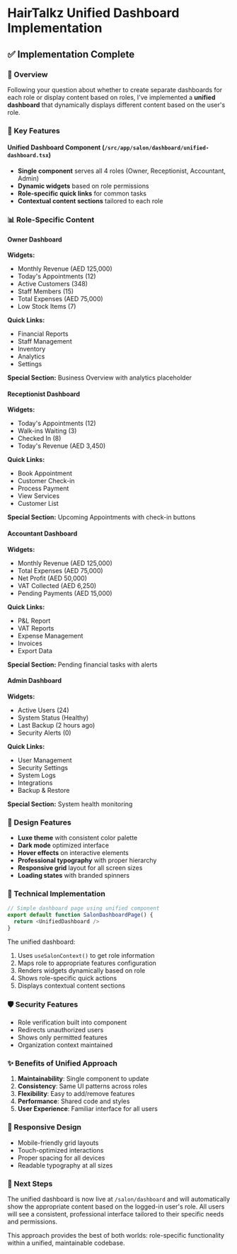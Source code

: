 # HairTalkz Unified Dashboard Implementation

## ✅ Implementation Complete

### 🎯 Overview
Following your question about whether to create separate dashboards for each role or display content based on roles, I've implemented a **unified dashboard** that dynamically displays different content based on the user's role.

### 🚀 Key Features

#### Unified Dashboard Component (`/src/app/salon/dashboard/unified-dashboard.tsx`)
- **Single component** serves all 4 roles (Owner, Receptionist, Accountant, Admin)
- **Dynamic widgets** based on role permissions
- **Role-specific quick links** for common tasks
- **Contextual content sections** tailored to each role

### 📊 Role-Specific Content

#### Owner Dashboard
**Widgets:**
- Monthly Revenue (AED 125,000)
- Today's Appointments (12)
- Active Customers (348) 
- Staff Members (15)
- Total Expenses (AED 75,000)
- Low Stock Items (7)

**Quick Links:**
- Financial Reports
- Staff Management
- Inventory
- Analytics
- Settings

**Special Section:** Business Overview with analytics placeholder

#### Receptionist Dashboard
**Widgets:**
- Today's Appointments (12)
- Walk-ins Waiting (3)
- Checked In (8)
- Today's Revenue (AED 3,450)

**Quick Links:**
- Book Appointment
- Customer Check-in
- Process Payment
- View Services
- Customer List

**Special Section:** Upcoming Appointments with check-in buttons

#### Accountant Dashboard
**Widgets:**
- Monthly Revenue (AED 125,000)
- Total Expenses (AED 75,000)
- Net Profit (AED 50,000)
- VAT Collected (AED 6,250)
- Pending Payments (AED 15,000)

**Quick Links:**
- P&L Report
- VAT Reports
- Expense Management
- Invoices
- Export Data

**Special Section:** Pending financial tasks with alerts

#### Admin Dashboard
**Widgets:**
- Active Users (24)
- System Status (Healthy)
- Last Backup (2 hours ago)
- Security Alerts (0)

**Quick Links:**
- User Management
- Security Settings
- System Logs
- Integrations
- Backup & Restore

**Special Section:** System health monitoring

### 🎨 Design Features
- **Luxe theme** with consistent color palette
- **Dark mode** optimized interface
- **Hover effects** on interactive elements
- **Professional typography** with proper hierarchy
- **Responsive grid** layout for all screen sizes
- **Loading states** with branded spinners

### 🔧 Technical Implementation
```typescript
// Simple dashboard page using unified component
export default function SalonDashboardPage() {
  return <UnifiedDashboard />
}
```

The unified dashboard:
1. Uses `useSalonContext()` to get role information
2. Maps role to appropriate features configuration
3. Renders widgets dynamically based on role
4. Shows role-specific quick actions
5. Displays contextual content sections

### 🛡️ Security Features
- Role verification built into component
- Redirects unauthorized users
- Shows only permitted features
- Organization context maintained

### ✨ Benefits of Unified Approach
1. **Maintainability**: Single component to update
2. **Consistency**: Same UI patterns across roles
3. **Flexibility**: Easy to add/remove features
4. **Performance**: Shared code and styles
5. **User Experience**: Familiar interface for all users

### 📱 Responsive Design
- Mobile-friendly grid layouts
- Touch-optimized interactions
- Proper spacing for all devices
- Readable typography at all sizes

### 🎯 Next Steps
The unified dashboard is now live at `/salon/dashboard` and will automatically show the appropriate content based on the logged-in user's role. All users will see a consistent, professional interface tailored to their specific needs and permissions.

This approach provides the best of both worlds: role-specific functionality within a unified, maintainable codebase.
